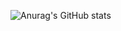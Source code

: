 ![Anurag's GitHub stats](https://github-readme-stats.vercel.app/api?username=Cpointerz&show_icons=true&theme=dark)
